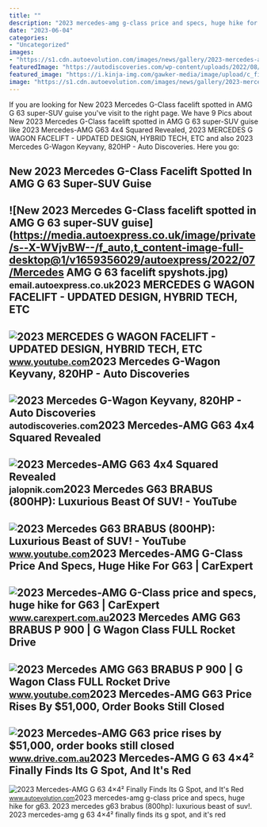```yaml
---
title: ""
description: "2023 mercedes-amg g-class price and specs, huge hike for g63"
date: "2023-06-04"
categories:
- "Uncategorized"
images:
- "https://s1.cdn.autoevolution.com/images/news/gallery/2023-mercedes-amg-g-63-44-finally-finds-its-g-spot-and-its-red_5.jpg"
featuredImage: "https://autodiscoveries.com/wp-content/uploads/2022/08/keyvanyoffical_295916661_1403382766830039_6663779630642129866_n.jpg"
featured_image: "https://i.kinja-img.com/gawker-media/image/upload/c_fill,f_auto,fl_progressive,g_center,h_675,pg_1,q_80,w_1200/a852bcc765650ced9af105ba2927de20.png"
image: "https://s1.cdn.autoevolution.com/images/news/gallery/2023-mercedes-amg-g-63-44-finally-finds-its-g-spot-and-its-red_5.jpg"
---
```


If you are looking for New 2023 Mercedes G-Class facelift spotted in AMG G 63 super-SUV guise you've visit to the right page. We have 9 Pics about New 2023 Mercedes G-Class facelift spotted in AMG G 63 super-SUV guise like 2023 Mercedes-AMG G63 4x4 Squared Revealed, 2023 MERCEDES G WAGON FACELIFT - UPDATED DESIGN, HYBRID TECH, ETC and also 2023 Mercedes G-Wagon Keyvany, 820HP - Auto Discoveries. Here you go:

New 2023 Mercedes G-Class Facelift Spotted In AMG G 63 Super-SUV Guise
----------------------------------------------------------------------

 ![New 2023 Mercedes G-Class facelift spotted in AMG G 63 super-SUV guise](https://media.autoexpress.co.uk/image/private/s--X-WVjvBW--/f_auto,t_content-image-full-desktop@1/v1659356029/autoexpress/2022/07/Mercedes AMG G 63 facelift spyshots.jpg) <small>email.autoexpress.co.uk</small>2023 MERCEDES G WAGON FACELIFT - UPDATED DESIGN, HYBRID TECH, ETC
-----------------------------------------------------------------

 ![2023 MERCEDES G WAGON FACELIFT - UPDATED DESIGN, HYBRID TECH, ETC](https://i.ytimg.com/vi/KqyajKCKcGc/maxresdefault.jpg) <small>www.youtube.com</small>2023 Mercedes G-Wagon Keyvany, 820HP - Auto Discoveries
-------------------------------------------------------

 ![2023 Mercedes G-Wagon Keyvany, 820HP - Auto Discoveries](https://autodiscoveries.com/wp-content/uploads/2022/08/keyvanyoffical_295916661_1403382766830039_6663779630642129866_n.jpg) <small>autodiscoveries.com</small>2023 Mercedes-AMG G63 4x4 Squared Revealed
------------------------------------------

 ![2023 Mercedes-AMG G63 4x4 Squared Revealed](https://i.kinja-img.com/gawker-media/image/upload/c_fill,f_auto,fl_progressive,g_center,h_675,pg_1,q_80,w_1200/a852bcc765650ced9af105ba2927de20.png) <small>jalopnik.com</small>2023 Mercedes G63 BRABUS (800HP): Luxurious Beast Of SUV! - YouTube
-------------------------------------------------------------------

 ![2023 Mercedes G63 BRABUS (800HP): Luxurious Beast of SUV! - YouTube](https://i.ytimg.com/vi/UK53c0u4WFw/maxresdefault.jpg) <small>www.youtube.com</small>2023 Mercedes-AMG G-Class Price And Specs, Huge Hike For G63 | CarExpert
------------------------------------------------------------------------

 ![2023 Mercedes-AMG G-Class price and specs, huge hike for G63 | CarExpert](https://images.carexpert.com.au/resize/3000/-/app/uploads/2020/10/mercedes-amg_g63-g-class.jpeg) <small>www.carexpert.com.au</small>2023 Mercedes AMG G63 BRABUS P 900 | G Wagon Class FULL Rocket Drive
--------------------------------------------------------------------

 ![2023 Mercedes AMG G63 BRABUS P 900 | G Wagon Class FULL Rocket Drive](https://i.ytimg.com/vi/Flg_3UAyPGA/maxresdefault.jpg) <small>www.youtube.com</small>2023 Mercedes-AMG G63 Price Rises By $51,000, Order Books Still Closed
----------------------------------------------------------------------

 ![2023 Mercedes-AMG G63 price rises by $51,000, order books still closed](https://images.drive.com.au/driveau/image/upload/c_fill,h_720,w_1280/q_auto:eco/f_auto/v1/cms/uploads/u2c9faigiaqrnimwl0xg) <small>www.drive.com.au</small>2023 Mercedes-AMG G 63 4×4² Finally Finds Its G Spot, And It's Red
------------------------------------------------------------------

 ![2023 Mercedes-AMG G 63 4×4² Finally Finds Its G Spot, and It's Red](https://s1.cdn.autoevolution.com/images/news/gallery/2023-mercedes-amg-g-63-44-finally-finds-its-g-spot-and-its-red_5.jpg) <small>www.autoevolution.com</small>2023 mercedes-amg g-class price and specs, huge hike for g63. 2023 mercedes g63 brabus (800hp): luxurious beast of suv!. 2023 mercedes-amg g 63 4×4² finally finds its g spot, and it's red
